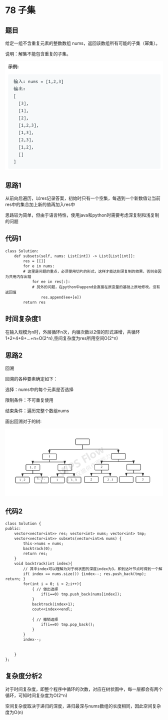 # 78 子集

## 题目

给定一组不含重复元素的整数数组 nums，返回该数组所有可能的子集（幂集）。

说明：解集不能包含重复的子集。

![avatar](./pic/78子集.png)

## 思路1

从前向后遍历，以res记录答案，初始时只有一个空集，每遇到一个新数值让当前res中的集合加上新的值再加入res中

思路较为简单，但由于语言特性，使用java和python时需要考虑深复制和浅复制的问题

## 代码1

    class Solution:
        def subsets(self, nums: List[int]) -> List[List[int]]:
            res = [[]]
            for e in nums:
            # 这里是问题的重点，必须使用切片的形式，这样才能达到深复制的效果，否则会因为共用内存出错
                for ee in res[:]:
                # 另外的问题，在python中append会直接在原变量的基础上原地修改，没有返回值
                    res.append(ee+[e])
            return res

## 时间复杂度1

在输入规模为n时，外层循环n次，内循次数以2倍的形式递增，共循环1+2+4+8+…+n=O(2^n),空间复杂度为res所用空间O(2^n)

## 思路2

回溯

回溯的各种要素确定如下：

选择：nums中的每个元素是否选择

限制条件：不可重复使用

结束条件：遍历完整个数组nums

画出回溯对于的树:

![avatar](pic/78子集_2.png)

## 代码2

    class Solution {
    public:
        vector<vector<int>> res; vector<int> nums; vector<int> tmp;
        vector<vector<int>> subsets(vector<int>& nums) {
            this->nums = nums;
            backtrack(0);
            return res;
        }
        void backtrack(int index){
            // 其中index可以理解为对于树状图的深度index为3，即到达叶节点时得到一个解
            if( index == nums.size()) {index--; res.push_back(tmp); return; }
            for(int i = 0; i < 2;i++){
                { // 做出选择
                    if(i==0) tmp.push_back(nums[index]);             
                }
                backtrack(index+1);
                cout<<index<<endl;

                { // 撤销选择
                    if(i==0) tmp.pop_back(); 
                }
            }
            index--;
            

        }
    };

## 复杂度分析2

对于时间复杂度，即整个程序中循环的次数，对应在树状图中，每一层都会有两个循环，可知时间复杂度为O(2^n)

空间复杂度取决于递归的深度，递归最深与nums数组的长度相同，因此空间复杂度为O(n)